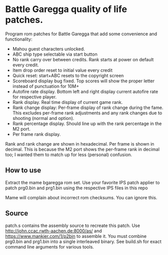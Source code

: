 # **Battle Garegga quality of life patches.**

Program rom patches for Battle Garegga that add some convenience and functionality:

 - Mahou guest characters unlocked.
 - ABC ship type selectable via start button
 - No rank carry over between credits. Rank starts at power on default
   every credit.
 - Item drop order reset to initial value every credit
 - Quick reset: start+ABC resets to the copyright screen
 - Scoreboard display bug fixed. Top scores will show the proper letter
   instead of punctuation for 10M+
 - Autofire rate display. Bottom left and right display current autofire
   rate for respective player.
 - Rank display. Real time display of current game rank.
 - Rank change display: Per-frame display of rank change during the
   fame. This excludes per-frame rank adjustments and any rank changes
   due to shooting (normal and option).
 - Rank percentage display. Should line up with the rank percentage in
   the M2 port.
 - Per frame rank display.

Rank and rank change are shown in hexadecimal. Per frame is shown in decimal. This is because the M2 port shows the per-frame rank in decimal too; I wanted them to match up for less (personal) confusion.

## How to use

Extract the mame bgaregga rom set. Use your favorite IPS patch applier to patch prg0.bin and prg1.bin using the respective IPS files in this repo

Mame will complain about incorrect rom checksums. You can ignore this.

## Source

patch.s contains the assembly source to recreate this patch.  Use http://john.ccac.rwth-aachen.de:8000/as/ and https://www.mankier.com/1/p2bin to assemble it. You must combine prg0.bin and prg1.bin into a single interleaved binary. See build.sh for exact  command line arguments for various tools.


